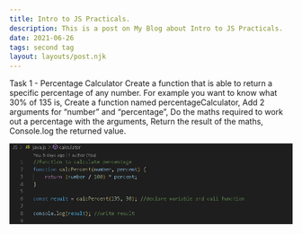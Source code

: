 ```yaml
---
title: Intro to JS Practicals.
description: This is a post on My Blog about Intro to JS Practicals.
date: 2021-06-26
tags: second tag
layout: layouts/post.njk
---
```


Task 1 - Percentage Calculator
Create a function that is able to return a specific percentage of any number.
For example you want to know what 30% of 135 is,
Create a function named percentageCalculator,
Add 2 arguments for “number” and “percentage”,
Do the maths required to work out a percentage with the arguments,
Return the result of the maths,
Console.log the returned value.

![help](https://github.com/NigelHargraves/eleventy-base-blog-cohort7/blob/master/images/percentage-function.png)
